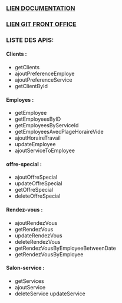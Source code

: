### [LIEN DOCUMENTATION](https://docs.google.com/document/d/1xIUtcA02yl9ZHfoK6-QURNdTYG3QVPA5YYjxdeZZGng/edit?fbclid=IwAR0qZCBoSa9Ip7qA598Bx19TlgpeWFmBtTKFgBtNBy4sK92KKL95PGKxFro#heading=h.9kgrvmrrpvnj)

### [LIEN GIT FRONT OFFICE](https://github.com/J-Lucien/m1p10mean-front-Lucien-Jonah)

### LISTE DES APIS:
#### Clients :
- getClients
- ajoutPreferenceEmploye	
- ajoutPreferenceService
- getClientById
 	
#### Employes :
- getEmployee
- getEmployeesByID
- getEmployeesByServiceId
- getEmployeesAvecPlageHoraireVide
- ajoutHoraireTravail
- updateEmployee
- ajoutServiceToEmployee
 	
#### offre-special :
- ajoutOffreSpecial	
- updateOffreSpecial
- getOffreSpecial
- deleteOffreSpecial
 	
#### Rendez-vous :
- ajoutRendezVous
- getRendezVous
- updateRendezVous
- deleteRendezVous
- getRendezVousByEmployeeBetweenDate
- getRendezVousByEmployee
 	
#### Salon-service :
- getServices	
- ajoutService	
- deleteService	
updateService
